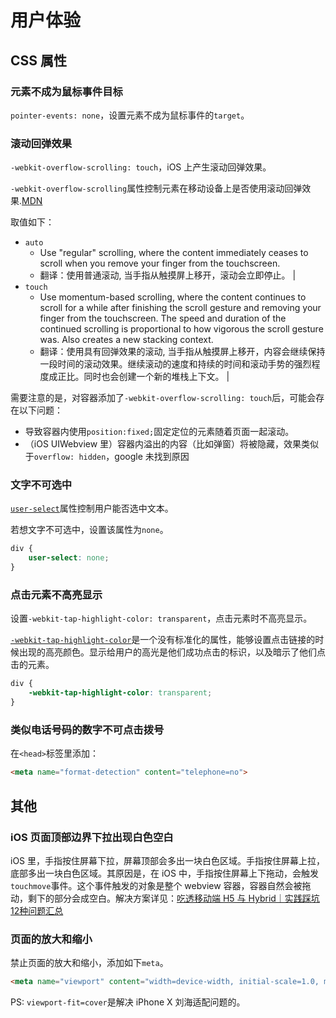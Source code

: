 # 用户体验

## CSS 属性

### 元素不成为鼠标事件目标

`pointer-events: none`，设置元素不成为鼠标事件的`target`。

### 滚动回弹效果

`-webkit-overflow-scrolling: touch`，iOS 上产生滚动回弹效果。

`-webkit-overflow-scrolling`属性控制元素在移动设备上是否使用滚动回弹效果.[MDN](https://developer.mozilla.org/zh-CN/docs/Web/CSS/-webkit-overflow-scrolling)

取值如下：

- `auto`
  - Use "regular" scrolling, where the content immediately ceases to scroll when you remove your finger from the touchscreen.
  - 翻译：使用普通滚动, 当手指从触摸屏上移开，滚动会立即停止。                                                                                                                   |
- `touch`
  - Use momentum-based scrolling, where the content continues to scroll for a while after finishing the scroll gesture and removing your finger from the touchscreen. The speed and duration of the continued scrolling is proportional to how vigorous the scroll gesture was. Also creates a new stacking context.
  - 翻译：使用具有回弹效果的滚动, 当手指从触摸屏上移开，内容会继续保持一段时间的滚动效果。继续滚动的速度和持续的时间和滚动手势的强烈程度成正比。同时也会创建一个新的堆栈上下文。 |

需要注意的是，对容器添加了`-webkit-overflow-scrolling: touch`后，可能会存在以下问题：

- 导致容器内使用`position:fixed;`固定定位的元素随着页面一起滚动。
- （iOS UIWebview 里）容器内溢出的内容（比如弹窗）将被隐藏，效果类似于`overflow: hidden`，google 未找到原因

### 文字不可选中

[`user-select`](https://developer.mozilla.org/zh-CN/docs/Web/CSS/user-select)属性控制用户能否选中文本。

若想文字不可选中，设置该属性为`none`。

```css
div {
    user-select: none;
}
```

### 点击元素不高亮显示

设置`-webkit-tap-highlight-color: transparent`，点击元素时不高亮显示。

[`-webkit-tap-highlight-color`](https://developer.mozilla.org/zh-CN/docs/Web/CSS/-webkit-tap-highlight-color)是一个没有标准化的属性，能够设置点击链接的时候出现的高亮颜色。显示给用户的高光是他们成功点击的标识，以及暗示了他们点击的元素。

```css
div {
    -webkit-tap-highlight-color: transparent;
}
```

### 类似电话号码的数字不可点击拨号

在`<head>`标签里添加：

```html
<meta name="format-detection" content="telephone=no">
```

## 其他

### iOS 页面顶部边界下拉出现白色空白

iOS 里，手指按住屏幕下拉，屏幕顶部会多出一块白色区域。手指按住屏幕上拉，底部多出一块白色区域。其原因是，在 iOS 中，手指按住屏幕上下拖动，会触发`touchmove`事件。这个事件触发的对象是整个 webview 容器，容器自然会被拖动，剩下的部分会成空白。解决方案详见：[吃透移动端 H5 与 Hybrid｜实践踩坑12种问题汇总](https://mp.weixin.qq.com/s/5qrkNYQgUunm1UbT4QPgBg)

### 页面的放大和缩小

禁止页面的放大和缩小，添加如下`meta`。

```html
<meta name="viewport" content="width=device-width, initial-scale=1.0, maximum-scale=1.0, minimum-scale=1.0, user-scalable=no, viewport-fit=cover" />
```

PS: `viewport-fit=cover`是解决 iPhone X 刘海适配问题的。

